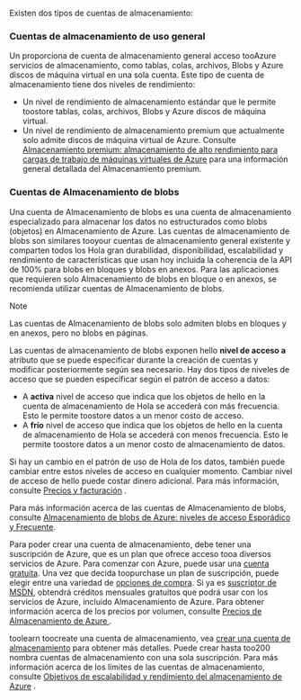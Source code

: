 Existen dos tipos de cuentas de almacenamiento:

### <a name="general-purpose-storage-accounts"></a>Cuentas de almacenamiento de uso general
Un proporciona de cuenta de almacenamiento general acceso tooAzure servicios de almacenamiento, como tablas, colas, archivos, Blobs y Azure discos de máquina virtual en una sola cuenta. Este tipo de cuenta de almacenamiento tiene dos niveles de rendimiento:

* Un nivel de rendimiento de almacenamiento estándar que le permite toostore tablas, colas, archivos, Blobs y Azure discos de máquina virtual.
* Un nivel de rendimiento de almacenamiento premium que actualmente solo admite discos de máquina virtual de Azure. Consulte [Almacenamiento premium: almacenamiento de alto rendimiento para cargas de trabajo de máquinas virtuales de Azure](../articles/storage/common/storage-premium-storage.md) para una información general detallada del Almacenamiento premium.

### <a name="blob-storage-accounts"></a>Cuentas de Almacenamiento de blobs
Una cuenta de Almacenamiento de blobs es una cuenta de almacenamiento especializado para almacenar los datos no estructurados como blobs (objetos) en Almacenamiento de Azure. Las cuentas de almacenamiento de blobs son similares tooyour cuentas de almacenamiento general existente y comparten todos los Hola gran durabilidad, disponibilidad, escalabilidad y rendimiento de características que usan hoy incluida la coherencia de la API de 100% para blobs en bloques y blobs en anexos. Para las aplicaciones que requieren solo Almacenamiento de blobs en bloque o en anexos, se recomienda utilizar cuentas de Almacenamiento de blobs.

> [!NOTE]
> Las cuentas de Almacenamiento de blobs solo admiten blobs en bloques y en anexos, pero no blobs en páginas.
> 
> 

Las cuentas de almacenamiento de blobs exponen hello **nivel de acceso a** atributo que se puede especificar durante la creación de cuentas y modificar posteriormente según sea necesario. Hay dos tipos de niveles de acceso que se pueden especificar según el patrón de acceso a datos:

* A **activa** nivel de acceso que indica que los objetos de hello en la cuenta de almacenamiento de Hola se accederá con más frecuencia. Esto le permite toostore datos a un menor costo de acceso.
* A **frío** nivel de acceso que indica que los objetos de hello en la cuenta de almacenamiento de Hola se accederá con menos frecuencia. Esto le permite toostore datos a un menor costo de almacenamiento de datos.

Si hay un cambio en el patrón de uso de Hola de los datos, también puede cambiar entre estos niveles de acceso en cualquier momento. Cambiar nivel de acceso de hello puede costar dinero adicional. Para más información, consulte [Precios y facturación](../articles/storage/blobs/storage-blob-storage-tiers.md#pricing-and-billing) .

Para más información acerca de las cuentas de Almacenamiento de blobs, consulte [Almacenamiento de blobs de Azure: niveles de acceso Esporádico y Frecuente](../articles/storage/blobs/storage-blob-storage-tiers.md).

Para poder crear una cuenta de almacenamiento, debe tener una suscripción de Azure, que es un plan que ofrece acceso tooa diversos servicios de Azure. Para comenzar con Azure, puede usar una [cuenta gratuita](https://azure.microsoft.com/pricing/free-trial/). Una vez que decida toopurchase un plan de suscripción, puede elegir entre una variedad de [opciones de compra](https://azure.microsoft.com/pricing/purchase-options/). Si ya es [suscriptor de MSDN](https://azure.microsoft.com/pricing/member-offers/msdn-benefits-details/), obtendrá créditos mensuales gratuitos que podrá usar con los servicios de Azure, incluido Almacenamiento de Azure. Para obtener información acerca de los precios por volumen, consulte [Precios de Almacenamiento de Azure ](https://azure.microsoft.com/pricing/details/storage/) .

toolearn toocreate una cuenta de almacenamiento, vea [crear una cuenta de almacenamiento](../articles/storage/common/storage-create-storage-account.md#create-a-storage-account) para obtener más detalles. Puede crear hasta too200 nombra cuentas de almacenamiento con una sola suscripción. Para más información acerca de los límites de las cuentas de almacenamiento, consulte [Objetivos de escalabilidad y rendimiento del almacenamiento de Azure](../articles/storage/common/storage-scalability-targets.md) .

